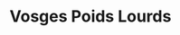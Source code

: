 ---
title: "Vosges Poids Lourds"
url: /chavelot/vosges-poids-lourds/
shop: réparation de voitures
---